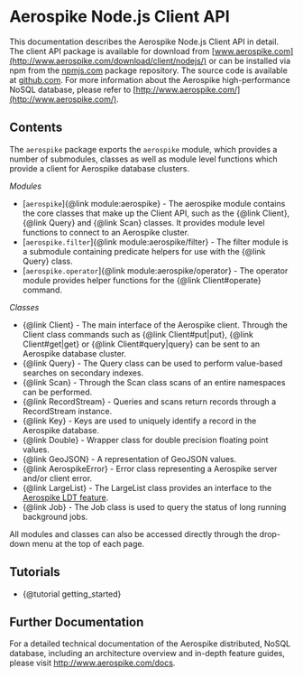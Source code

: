 # Aerospike Node.js Client API

This documentation describes the Aerospike Node.js Client API in detail. The
client API package is available for download from
[www.aerospike.com](http://www.aerospike.com/download/client/nodejs/) or can be
installed via npm from the [npmjs.com](https://www.npmjs.com/package/aerospike)
package repository. The source code is available at
[github.com](https://github.com/aerospike/aerospike-client-nodejs). For more
information about the Aerospike high-performance NoSQL database, please refer
to [http://www.aerospike.com/](http://www.aerospike.com/).

## Contents

The `aerospike` package exports the `aerospike` module, which provides a number
of submodules, classes as well as module level functions which provide a client
for Aerospike database clusters.

*Modules*

* [`aerospike`]{@link module:aerospike} - The aerospike module contains the
  core classes that make up the Client API, such as the {@link Client}, {@link
  Query} and {@link Scan} classes. It provides module level functions to
  connect to an Aerospike cluster.
* [`aerospike.filter`]{@link module:aerospike/filter} - The filter module is a
  submodule containing predicate helpers for use with the {@link Query} class.
* [`aerospike.operator`]{@link module:aerospike/operator} - The operator module provides
  helper functions for the {@link Client#operate} command.

*Classes*

* {@link Client} - The main interface of the Aerospike client. Through the
  Client class commands such as {@link Client#put|put}, {@link Client#get|get}
  or {@link Client#query|query} can be sent to an Aerospike database cluster.
* {@link Query} - The Query class can be used to perform value-based searches
  on secondary indexes.
* {@link Scan} - Through the Scan class scans of an entire namespaces can be
  performed.
* {@link RecordStream} - Queries and scans return records through a
  RecordStream instance.
* {@link Key} - Keys are used to uniquely identify a record in the Aerospike database.
* {@link Double} - Wrapper class for double precision floating point values.
* {@link GeoJSON} - A representation of GeoJSON values.
* {@link AerospikeError} - Error class representing a Aerospike server and/or client error.
* {@link LargeList} - The LargeList class provides an interface to the
  [Aerospike LDT feature](http://www.aerospike.com/docs/guide/ldt_guide.html).
* {@link Job} - The Job class is used to query the status of long running
  background jobs.

All modules and classes can also be accessed directly through the drop-down menu at the top of each page.

## Tutorials

* {@tutorial getting_started}

## Further Documentation

For a detailed technical documentation of the Aerospike distributed, NoSQL
database, including an architecture overview and in-depth feature guides,
please visit http://www.aerospike.com/docs.
